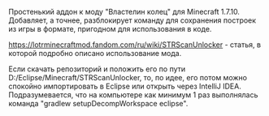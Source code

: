 Простенький аддон к моду "Властелин колец" для Minecraft 1.7.10. Добавляет, а точнее, разблокирует команду для сохранения построек из игры в формате, пригодном для использования в коде.

https://lotrminecraftmod.fandom.com/ru/wiki/STRScanUnlocker - статья, в которой подробно описано использование мода.

Если скачать репозиторий и положить его по пути D:/Eclipse/Minecraft/STRScanUnlocker, то, по идее, его потом можно спокойно импортировать в Eclipse или открыть через IntelliJ IDEA. Подразумевается, что на компьютере как минимум 1 раз выполнялась команда "gradlew setupDecompWorkspace eclipse".
